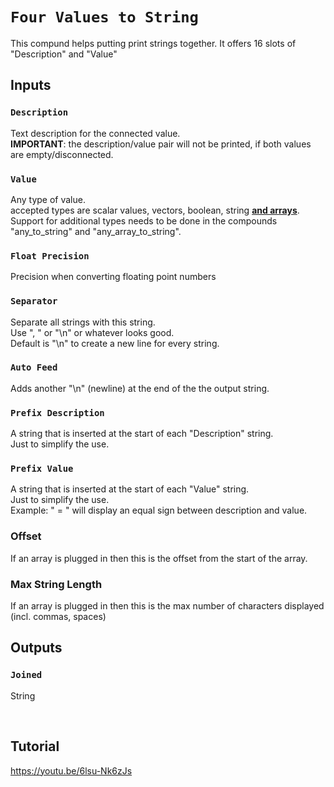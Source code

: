 # `Four Values to String`
This compund helps putting print strings together.
It offers 16 slots of "Description" and "Value"

## Inputs

### `Description`
Text description for the connected value.
<br><b>IMPORTANT</b>: the description/value pair will not be printed, if both values are empty/disconnected.

### `Value`
Any type of value.
<br>accepted types are scalar values, vectors, boolean, string <b><u>and arrays</u></b>.
<br>Support for additional types needs to be done in the compounds "any_to_string" and "any_array_to_string".

### `Float Precision`
Precision when converting floating point numbers

### `Separator`
Separate all strings with this string.
<br>Use ", " or "\n" or whatever looks good.
<br>Default is "\n" to create a new line for every string.

### `Auto Feed`
Adds another "\n" (newline) at the end of the the output string.

### `Prefix Description`
A string that is inserted at the start of each "Description" string.<br>
Just to simplify the use.

### `Prefix Value`
A string that is inserted at the start of each "Value" string.<br>
Just to simplify the use.<br>
Example: " = " will display an equal sign between description and value.

### Offset
If an array is plugged in then this is the offset from the start of the array.

### Max String Length
If an array is plugged in then this is the max number of characters displayed (incl. commas, spaces)

## Outputs

### `Joined`
String

<br>


## Tutorial

https://youtu.be/6lsu-Nk6zJs
<br><br>
